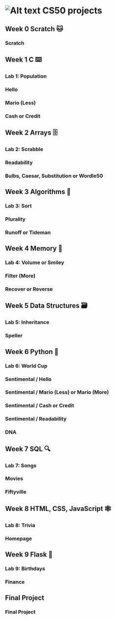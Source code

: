 # ![Alt text](https://pll.harvard.edu/themes/custom/twel_scholar/favicon.ico) CS50 projects

## Week 0 Scratch 🐱</span>
### Scratch

## Week 1 C ⌨️
### Lab 1: Population
### Hello
### Mario (Less)
### Cash or Credit

## Week 2 Arrays 🗄️
### Lab 2: Scrabble
### Readability
### Bulbs, Caesar, Substitution or Wordle50

## Week 3 Algorithms 📝
### Lab 3: Sort
### Plurality
### Runoff or Tideman

## Week 4 Memory 🧠
### Lab 4: Volume or Smiley
### Filter (More)
### Recover or Reverse

## Week 5 Data Structures 🗃️
### Lab 5: Inheritance
### Speller

## Week 6 Python 🐍
### Lab 6: World Cup
### Sentimental / Hello
### Sentimental / Mario (Less) or Mario (More)
### Sentimental / Cash or Credit
### Sentimental / Readability
### DNA

## Week 7 SQL 🔍
### Lab 7: Songs
### Movies
### Fiftyville

## Week 8 HTML, CSS, JavaScript 🕸️
### Lab 8: Trivia
### Homepage

## Week 9 Flask 🧪
### Lab 9: Birthdays
### Finance

## Final Project
### Final Project
